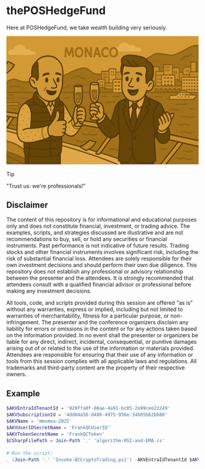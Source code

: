 # thePOSHedgeFund

Here at POSHedgeFund, we take wealth building very seriously.

![an illustration of Frank Lesniak and Blake Cherry on a yacht in Monaco drinking sparkling wine. They are happy and appear to be celebrating something](./docs/celebration.png "Frank and Blake Living That Yacht Life in Monaco")

> [!TIP]
> "Trust us: we're professionals!"

## Disclaimer

The content of this repository is for informational and educational purposes only and does not constitute financial, investment, or trading advice. The examples, scripts, and strategies discussed are illustrative and are not recommendations to buy, sell, or hold any securities or financial instruments. Past performance is not indicative of future results. Trading stocks and other financial instruments involves significant risk, including the risk of substantial financial loss. Attendees are solely responsible for their own investment decisions and should perform their own due diligence. This repository does not establish any professional or advisory relationship between the presenter and the attendees. It is strongly recommended that attendees consult with a qualified financial advisor or professional before making any investment decisions.

All tools, code, and scripts provided during this session are offered "as is" without any warranties, express or implied, including but not limited to warranties of merchantability, fitness for a particular purpose, or non-infringement. The presenter and the conference organizers disclaim any liability for errors or omissions in the content or for any actions taken based on the information provided. In no event shall the presenter or organizers be liable for any direct, indirect, incidental, consequential, or punitive damages arising out of or related to the use of the information or materials provided. Attendees are responsible for ensuring that their use of any information or tools from this session complies with all applicable laws and regulations. All trademarks and third-party content are the property of their respective owners.

## Example

```powershell
$AKVEntraIdTenantId = '929ffa0f-08ae-4a91-bc05-2e99cee22249'
$AKVSubscriptionId = '4dd04a56-d486-4975-956e-34b85b62b688'
$AKVName = 'mmsmoa-2025'
$AKVUserIDSecretName = 'FrankQCUserID'
$AKVTokenSecretName = 'FrankQCToken'
$CSharpFilePath = Join-Path '.' 'algorithm-RSI-and-EMA.cs'

# Run the script:
. (Join-Path '.' 'Invoke-QCCryptoTrading.ps1') -AKVEntraIdTenantId $AKVEntraIdTenantId -AKVSubscriptionId $AKVSubscriptionId -AKVName $AKVName -AKVUserIDSecretName $AKVUserIDSecretName -AKVTokenSecretName $AKVTokenSecretName -CSharpFilePath $CSharpFilePath -DoNotCheckForModuleUpdates
```
